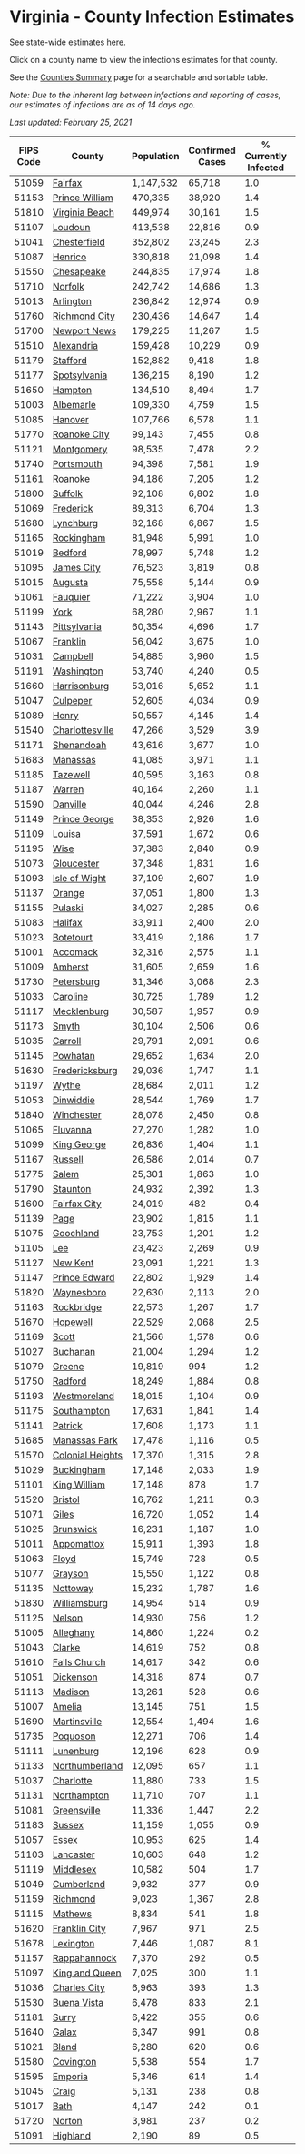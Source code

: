 # Virginia - County Infection Estimates

See state-wide estimates [here](/infections/us-va).

Click on a county name to view the infections estimates for that county.

See the [Counties Summary](/infections/summary-counties) page for a searchable and sortable table.

*Note: Due to the inherent lag between infections and reporting of cases, our estimates of infections are as of 14 days ago.*

*Last updated: February 25, 2021*

|   FIPS Code |                               County |   Population |   Confirmed Cases |   % Currently Infected |   % Total Infected |
|-------------|--------------------------------------|--------------|-------------------|------------------------|--------------------|
|       51059 |                   [Fairfax](fairfax) |    1,147,532 |            65,718 |                    1.0 |               20.4 |
|       51153 |     [Prince William](prince-william) |      470,335 |            38,920 |                    1.4 |               28.9 |
|       51810 |     [Virginia Beach](virginia-beach) |      449,974 |            30,161 |                    1.5 |               21.2 |
|       51107 |                   [Loudoun](loudoun) |      413,538 |            22,816 |                    0.9 |               18.8 |
|       51041 |         [Chesterfield](chesterfield) |      352,802 |            23,245 |                    2.3 |               21.6 |
|       51087 |                   [Henrico](henrico) |      330,818 |            21,098 |                    1.4 |               21.4 |
|       51550 |             [Chesapeake](chesapeake) |      244,835 |            17,974 |                    1.8 |               23.4 |
|       51710 |                   [Norfolk](norfolk) |      242,742 |            14,686 |                    1.3 |               19.5 |
|       51013 |               [Arlington](arlington) |      236,842 |            12,974 |                    0.9 |               19.6 |
|       51760 |       [Richmond City](richmond-city) |      230,436 |            14,647 |                    1.4 |               21.2 |
|       51700 |         [Newport News](newport-news) |      179,225 |            11,267 |                    1.5 |               19.9 |
|       51510 |             [Alexandria](alexandria) |      159,428 |            10,229 |                    0.9 |               23.5 |
|       51179 |                 [Stafford](stafford) |      152,882 |             9,418 |                    1.8 |               20.3 |
|       51177 |         [Spotsylvania](spotsylvania) |      136,215 |             8,190 |                    1.2 |               19.7 |
|       51650 |                   [Hampton](hampton) |      134,510 |             8,494 |                    1.7 |               20.0 |
|       51003 |               [Albemarle](albemarle) |      109,330 |             4,759 |                    1.5 |               13.7 |
|       51085 |                   [Hanover](hanover) |      107,766 |             6,578 |                    1.1 |               19.5 |
|       51770 |         [Roanoke City](roanoke-city) |       99,143 |             7,455 |                    0.8 |               23.6 |
|       51121 |             [Montgomery](montgomery) |       98,535 |             7,478 |                    2.2 |               22.9 |
|       51740 |             [Portsmouth](portsmouth) |       94,398 |             7,581 |                    1.9 |               26.1 |
|       51161 |                   [Roanoke](roanoke) |       94,186 |             7,205 |                    1.2 |               23.6 |
|       51800 |                   [Suffolk](suffolk) |       92,108 |             6,802 |                    1.8 |               23.9 |
|       51069 |               [Frederick](frederick) |       89,313 |             6,704 |                    1.3 |               24.1 |
|       51680 |               [Lynchburg](lynchburg) |       82,168 |             6,867 |                    1.5 |               26.1 |
|       51165 |             [Rockingham](rockingham) |       81,948 |             5,991 |                    1.0 |               24.6 |
|       51019 |                   [Bedford](bedford) |       78,997 |             5,748 |                    1.2 |               22.5 |
|       51095 |             [James City](james-city) |       76,523 |             3,819 |                    0.8 |               16.7 |
|       51015 |                   [Augusta](augusta) |       75,558 |             5,144 |                    0.9 |               21.4 |
|       51061 |                 [Fauquier](fauquier) |       71,222 |             3,904 |                    1.0 |               18.2 |
|       51199 |                         [York](york) |       68,280 |             2,967 |                    1.1 |               13.7 |
|       51143 |         [Pittsylvania](pittsylvania) |       60,354 |             4,696 |                    1.7 |               24.2 |
|       51067 |                 [Franklin](franklin) |       56,042 |             3,675 |                    1.0 |               20.1 |
|       51031 |                 [Campbell](campbell) |       54,885 |             3,960 |                    1.5 |               22.2 |
|       51191 |             [Washington](washington) |       53,740 |             4,240 |                    0.5 |               24.6 |
|       51660 |         [Harrisonburg](harrisonburg) |       53,016 |             5,652 |                    1.1 |               37.9 |
|       51047 |                 [Culpeper](culpeper) |       52,605 |             4,034 |                    0.9 |               27.0 |
|       51089 |                       [Henry](henry) |       50,557 |             4,145 |                    1.4 |               25.9 |
|       51540 |   [Charlottesville](charlottesville) |       47,266 |             3,529 |                    3.9 |               23.3 |
|       51171 |             [Shenandoah](shenandoah) |       43,616 |             3,677 |                    1.0 |               28.9 |
|       51683 |                 [Manassas](manassas) |       41,085 |             3,971 |                    1.1 |               37.1 |
|       51185 |                 [Tazewell](tazewell) |       40,595 |             3,163 |                    0.8 |               23.9 |
|       51187 |                     [Warren](warren) |       40,164 |             2,260 |                    1.1 |               18.5 |
|       51590 |                 [Danville](danville) |       40,044 |             4,246 |                    2.8 |               32.9 |
|       51149 |       [Prince George](prince-george) |       38,353 |             2,926 |                    1.6 |               24.1 |
|       51109 |                     [Louisa](louisa) |       37,591 |             1,672 |                    0.6 |               14.4 |
|       51195 |                         [Wise](wise) |       37,383 |             2,840 |                    0.9 |               23.4 |
|       51073 |             [Gloucester](gloucester) |       37,348 |             1,831 |                    1.6 |               15.3 |
|       51093 |       [Isle of Wight](isle-of-wight) |       37,109 |             2,607 |                    1.9 |               22.8 |
|       51137 |                     [Orange](orange) |       37,051 |             1,800 |                    1.3 |               15.7 |
|       51155 |                   [Pulaski](pulaski) |       34,027 |             2,285 |                    0.6 |               20.8 |
|       51083 |                   [Halifax](halifax) |       33,911 |             2,400 |                    2.0 |               21.6 |
|       51023 |               [Botetourt](botetourt) |       33,419 |             2,186 |                    1.7 |               20.1 |
|       51001 |                 [Accomack](accomack) |       32,316 |             2,575 |                    1.1 |               32.5 |
|       51009 |                   [Amherst](amherst) |       31,605 |             2,659 |                    1.6 |               26.2 |
|       51730 |             [Petersburg](petersburg) |       31,346 |             3,068 |                    2.3 |               31.1 |
|       51033 |                 [Caroline](caroline) |       30,725 |             1,789 |                    1.2 |               18.7 |
|       51117 |           [Mecklenburg](mecklenburg) |       30,587 |             1,957 |                    0.9 |               22.0 |
|       51173 |                       [Smyth](smyth) |       30,104 |             2,506 |                    0.6 |               25.9 |
|       51035 |                   [Carroll](carroll) |       29,791 |             2,091 |                    0.6 |               22.5 |
|       51145 |                 [Powhatan](powhatan) |       29,652 |             1,634 |                    2.0 |               17.2 |
|       51630 |     [Fredericksburg](fredericksburg) |       29,036 |             1,747 |                    1.1 |               20.1 |
|       51197 |                       [Wythe](wythe) |       28,684 |             2,011 |                    1.2 |               21.7 |
|       51053 |               [Dinwiddie](dinwiddie) |       28,544 |             1,769 |                    1.7 |               19.6 |
|       51840 |             [Winchester](winchester) |       28,078 |             2,450 |                    0.8 |               28.8 |
|       51065 |                 [Fluvanna](fluvanna) |       27,270 |             1,282 |                    1.0 |               15.8 |
|       51099 |           [King George](king-george) |       26,836 |             1,404 |                    1.1 |               16.9 |
|       51167 |                   [Russell](russell) |       26,586 |             2,014 |                    0.7 |               23.3 |
|       51775 |                       [Salem](salem) |       25,301 |             1,863 |                    1.0 |               23.1 |
|       51790 |                 [Staunton](staunton) |       24,932 |             2,392 |                    1.3 |               30.0 |
|       51600 |         [Fairfax City](fairfax-city) |       24,019 |               482 |                    0.4 |                7.0 |
|       51139 |                         [Page](page) |       23,902 |             1,815 |                    1.1 |               26.1 |
|       51075 |               [Goochland](goochland) |       23,753 |             1,201 |                    1.2 |               17.2 |
|       51105 |                           [Lee](lee) |       23,423 |             2,269 |                    0.9 |               29.9 |
|       51127 |                 [New Kent](new-kent) |       23,091 |             1,221 |                    1.3 |               16.8 |
|       51147 |       [Prince Edward](prince-edward) |       22,802 |             1,929 |                    1.4 |               28.0 |
|       51820 |             [Waynesboro](waynesboro) |       22,630 |             2,113 |                    2.0 |               29.3 |
|       51163 |             [Rockbridge](rockbridge) |       22,573 |             1,267 |                    1.7 |               17.3 |
|       51670 |                 [Hopewell](hopewell) |       22,529 |             2,068 |                    2.5 |               29.3 |
|       51169 |                       [Scott](scott) |       21,566 |             1,578 |                    0.6 |               22.4 |
|       51027 |                 [Buchanan](buchanan) |       21,004 |             1,294 |                    1.2 |               19.1 |
|       51079 |                     [Greene](greene) |       19,819 |               994 |                    1.2 |               15.8 |
|       51750 |                   [Radford](radford) |       18,249 |             1,884 |                    0.8 |               32.0 |
|       51193 |         [Westmoreland](westmoreland) |       18,015 |             1,104 |                    0.9 |               20.1 |
|       51175 |           [Southampton](southampton) |       17,631 |             1,841 |                    1.4 |               35.1 |
|       51141 |                   [Patrick](patrick) |       17,608 |             1,173 |                    1.1 |               21.0 |
|       51685 |       [Manassas Park](manassas-park) |       17,478 |             1,116 |                    0.5 |               24.9 |
|       51570 | [Colonial Heights](colonial-heights) |       17,370 |             1,315 |                    2.8 |               24.9 |
|       51029 |             [Buckingham](buckingham) |       17,148 |             2,033 |                    1.9 |               44.0 |
|       51101 |         [King William](king-william) |       17,148 |               878 |                    1.7 |               15.9 |
|       51520 |                   [Bristol](bristol) |       16,762 |             1,211 |                    0.3 |               22.4 |
|       51071 |                       [Giles](giles) |       16,720 |             1,052 |                    1.4 |               19.3 |
|       51025 |               [Brunswick](brunswick) |       16,231 |             1,187 |                    1.0 |               23.6 |
|       51011 |             [Appomattox](appomattox) |       15,911 |             1,393 |                    1.8 |               27.6 |
|       51063 |                       [Floyd](floyd) |       15,749 |               728 |                    0.5 |               14.4 |
|       51077 |                   [Grayson](grayson) |       15,550 |             1,122 |                    0.8 |               22.9 |
|       51135 |                 [Nottoway](nottoway) |       15,232 |             1,787 |                    1.6 |               36.9 |
|       51830 |         [Williamsburg](williamsburg) |       14,954 |               514 |                    0.9 |               11.9 |
|       51125 |                     [Nelson](nelson) |       14,930 |               756 |                    1.2 |               15.9 |
|       51005 |               [Alleghany](alleghany) |       14,860 |             1,224 |                    0.2 |               24.5 |
|       51043 |                     [Clarke](clarke) |       14,619 |               752 |                    0.8 |               16.4 |
|       51610 |         [Falls Church](falls-church) |       14,617 |               342 |                    0.6 |                8.9 |
|       51051 |               [Dickenson](dickenson) |       14,318 |               874 |                    0.7 |               18.7 |
|       51113 |                   [Madison](madison) |       13,261 |               528 |                    0.6 |               13.2 |
|       51007 |                     [Amelia](amelia) |       13,145 |               751 |                    1.5 |               18.4 |
|       51690 |         [Martinsville](martinsville) |       12,554 |             1,494 |                    1.6 |               37.5 |
|       51735 |                 [Poquoson](poquoson) |       12,271 |               706 |                    1.4 |               17.8 |
|       51111 |               [Lunenburg](lunenburg) |       12,196 |               628 |                    0.9 |               16.3 |
|       51133 |     [Northumberland](northumberland) |       12,095 |               657 |                    1.1 |               17.2 |
|       51037 |               [Charlotte](charlotte) |       11,880 |               733 |                    1.5 |               19.5 |
|       51131 |           [Northampton](northampton) |       11,710 |               707 |                    1.1 |               24.4 |
|       51081 |           [Greensville](greensville) |       11,336 |             1,447 |                    2.2 |               44.1 |
|       51183 |                     [Sussex](sussex) |       11,159 |             1,055 |                    0.9 |               32.8 |
|       51057 |                       [Essex](essex) |       10,953 |               625 |                    1.4 |               18.8 |
|       51103 |               [Lancaster](lancaster) |       10,603 |               648 |                    1.2 |               19.0 |
|       51119 |               [Middlesex](middlesex) |       10,582 |               504 |                    1.7 |               14.8 |
|       51049 |             [Cumberland](cumberland) |        9,932 |               377 |                    0.9 |               12.7 |
|       51159 |                 [Richmond](richmond) |        9,023 |             1,367 |                    2.8 |               57.4 |
|       51115 |                   [Mathews](mathews) |        8,834 |               541 |                    1.8 |               18.4 |
|       51620 |       [Franklin City](franklin-city) |        7,967 |               971 |                    2.5 |               39.3 |
|       51678 |               [Lexington](lexington) |        7,446 |             1,087 |                    8.1 |               44.0 |
|       51157 |         [Rappahannock](rappahannock) |        7,370 |               292 |                    0.5 |               12.9 |
|       51097 |     [King and Queen](king-and-queen) |        7,025 |               300 |                    1.1 |               13.8 |
|       51036 |         [Charles City](charles-city) |        6,963 |               393 |                    1.3 |               18.8 |
|       51530 |           [Buena Vista](buena-vista) |        6,478 |               833 |                    2.1 |               39.9 |
|       51181 |                       [Surry](surry) |        6,422 |               355 |                    0.6 |               17.5 |
|       51640 |                       [Galax](galax) |        6,347 |               991 |                    0.8 |               54.1 |
|       51021 |                       [Bland](bland) |        6,280 |               620 |                    0.6 |               30.6 |
|       51580 |               [Covington](covington) |        5,538 |               554 |                    1.7 |               34.8 |
|       51595 |                   [Emporia](emporia) |        5,346 |               614 |                    1.4 |               40.5 |
|       51045 |                       [Craig](craig) |        5,131 |               238 |                    0.8 |               14.5 |
|       51017 |                         [Bath](bath) |        4,147 |               242 |                    0.1 |               18.2 |
|       51720 |                     [Norton](norton) |        3,981 |               237 |                    0.2 |               18.7 |
|       51091 |                 [Highland](highland) |        2,190 |                89 |                    0.5 |               13.2 |